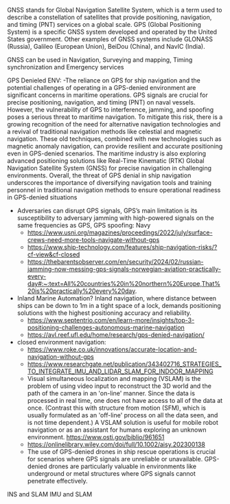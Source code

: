 GNSS stands for Global Navigation Satellite System, which is a term used to describe a constellation of satellites that provide positioning, navigation, and timing (PNT) services on a global scale. GPS (Global Positioning System) is a specific GNSS system developed and operated by the United States government. Other examples of GNSS systems include GLONASS (Russia), Galileo (European Union), BeiDou (China), and NavIC (India).

GNSS can be used in Navigation, Surveying and mapping, Timing synchronization and Emergency services

GPS Denieled ENV: 
-The reliance on GPS for ship navigation and the potential challenges of operating in a GPS-denied environment are significant concerns in maritime operations. GPS signals are crucial for precise positioning, navigation, and timing (PNT) on naval vessels. However, the vulnerability of GPS to interference, jamming, and spoofing poses a serious threat to maritime navigation. To mitigate this risk, there is a growing recognition of the need for alternative navigation technologies and a revival of traditional navigation methods like celestial and magnetic navigation. These old techniques, combined with new technologies such as magnetic anomaly navigation, can provide resilient and accurate positioning even in GPS-denied scenarios. The maritime industry is also exploring advanced positioning solutions like Real-Time Kinematic (RTK) Global Navigation Satellite System (GNSS) for precise navigation in challenging environments. Overall, the threat of GPS denial in ship navigation underscores the importance of diversifying navigation tools and training personnel in traditional navigation methods to ensure operational readiness in GPS-denied situations
- Adversaries can disrupt GPS signals, GPS’s main limitation is its susceptibility to adversary jamming with high-powered signals on the same frequencies as GPS, GPS spoofing: Navy
    - https://www.usni.org/magazines/proceedings/2022/july/surface-crews-need-more-tools-navigate-without-gps
    - https://www.ship-technology.com/features/ship-navigation-risks/?cf-view&cf-closed
    - https://thebarentsobserver.com/en/security/2024/02/russian-jamming-now-messing-gps-signals-norwegian-aviation-practically-every-day#:~:text=All%20countries%20in%20northern%20Europe,That%20is%20practically%20every%20day.
- Inland Marine Automation? Inland navigation, where distance between ships can be down to 1m in a tight space of a lock, demands positioning solutions with the highest positioning accuracy and reliability.
    - https://www.septentrio.com/en/learn-more/insights/top-3-positioning-challenges-autonomous-marine-navigation
    - https://avl.reef.ufl.edu/home/research/gps-denied-navigation/
- closed environment navigation: 
    - https://www.roke.co.uk/innovations/accurate-location-and-navigation-without-gps
    - https://www.researchgate.net/publication/343402716_STRATEGIES_TO_INTEGRATE_IMU_AND_LIDAR_SLAM_FOR_INDOOR_MAPPING
    - Visual simultaneous localization and mapping (VSLAM) is the problem of using video input to reconstruct the 3D world and the path of the camera in an 'on-line' manner. Since the data is processed in real time, one does not have access to all of the data at once. (Contrast this with structure from motion (SFM), which is usually formulated as an 'off-line' process on all the data seen, and is not time dependent.) A VSLAM solution is useful for mobile robot navigation or as an assistant for humans exploring an unknown environment. https://www.osti.gov/biblio/961651
    - https://onlinelibrary.wiley.com/doi/full/10.1002/aisy.202300138
    - The use of GPS-denied drones in ship rescue operations is crucial for scenarios where GPS signals are unreliable or unavailable. GPS-denied drones are particularly valuable in environments like underground or metal structures where GPS signals cannot penetrate effectively. 





INS and SLAM
IMU and SLAM